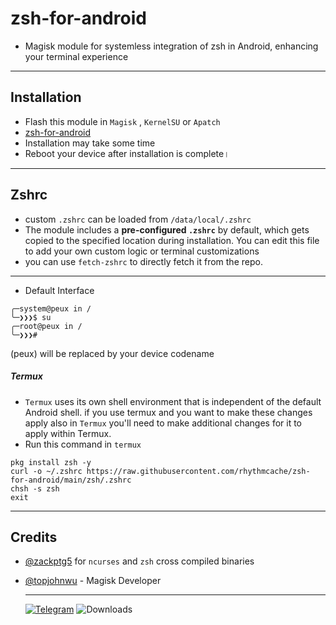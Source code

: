 # zsh-for-android

- Magisk module for systemless integration of zsh in Android, enhancing your terminal experience 
---
## Installation
- Flash this module in `Magisk` , `KernelSU` or `Apatch`
- [zsh-for-android](https://github.com/rhythmcache/zsh-for-android/releases/download/V2/zsh-for-android.zip)
- Installation may take some time
- Reboot your device after installation is complete।
---
## Zshrc
- custom `.zshrc` can be loaded from `/data/local/.zshrc`
- The module includes a **pre-configured `.zshrc`** by default, which gets copied to the specified location  during installation. You can edit this file to add your own custom logic or terminal customizations
- you can use `fetch-zshrc` to directly fetch it from the repo.
---
- Default Interface
```
╭─system@peux in /
╰─❯❯❯$ su                                                   
╭─root@peux in /
╰─❯❯❯#
```
(peux) will be replaced by your device codename
##### Termux
- `Termux`  uses its own shell environment that is independent of the default Android shell. if you use termux and you want to make these changes apply also in `Termux` you'll need to make additional changes for it to apply within Termux.
- Run this command in `termux`
```
pkg install zsh -y
curl -o ~/.zshrc https://raw.githubusercontent.com/rhythmcache/zsh-for-android/main/zsh/.zshrc
chsh -s zsh
exit
```
---
## Credits

- [@zackptg5](https://github.com/Zackptg5) for `ncurses` and `zsh` cross compiled binaries
- [@topjohnwu](https://github.com/topjohnwu) - Magisk Developer

  ---
  [![Telegram](https://img.shields.io/badge/Telegram-Join%20Chat-blue?style=flat-square&logo=telegram)](https://t.me/ximistuffschat)
  ![Downloads](https://img.shields.io/github/downloads/rhythmcache/zsh-for-android/total.svg)



